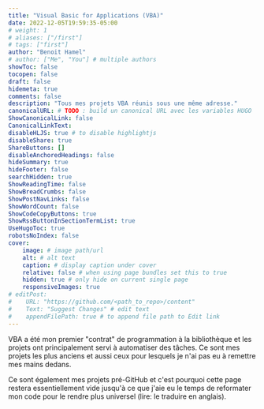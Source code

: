 ```yaml
---
title: "Visual Basic for Applications (VBA)"
date: 2022-12-05T19:59:35-05:00
# weight: 1
# aliases: ["/first"]
# tags: ["first"]
author: "Benoit Hamel"
# author: ["Me", "You"] # multiple authors
showToc: false
tocopen: false
draft: false
hidemeta: true
comments: false
description: "Tous mes projets VBA réunis sous une même adresse."
canonicalURL: # TODO : build un canonical URL avec les variables HUGO
ShowCanonicalLink: false
CanonicalLinkText: 
disableHLJS: true # to disable highlightjs
disableShare: true
ShareButtons: []
disableAnchoredHeadings: false
hideSummary: true
hideFooter: false
searchHidden: true
ShowReadingTime: false
ShowBreadCrumbs: false
ShowPostNavLinks: false
ShowWordCount: false
ShowCodeCopyButtons: true
ShowRssButtonInSectionTermList: true
UseHugoToc: true
robotsNoIndex: false
cover:
    image: # image path/url
    alt: # alt text
    caption: # display caption under cover
    relative: false # when using page bundles set this to true
    hidden: true # only hide on current single page
    responsiveImages: true
# editPost:
#    URL: "https://github.com/<path_to_repo>/content"
#    Text: "Suggest Changes" # edit text
#    appendFilePath: true # to append file path to Edit link
---
```


VBA a été mon premier "contrat" de programmation à la bibliothèque
et les projets ont principalement servi à automatiser des tâches. Ce
sont mes projets les plus anciens et aussi ceux pour lesquels je n'ai
pas eu à remettre mes mains dedans.

Ce sont également mes projets pré-GitHub et c'est pourquoi cette page
restera essentiellement vide jusqu'à ce que j'aie eu le temps de
reformater mon code pour le rendre plus universel (lire: le traduire en anglais).